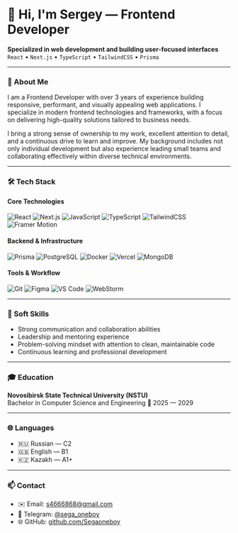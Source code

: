 <h1 >👋 Hi, I'm Sergey — Frontend Developer</h1>

<p >
  <strong>Specialized in web development and building user-focused interfaces</strong><br/>
  <code>React</code> • <code>Next.js</code> • <code>TypeScript</code> • <code>TailwindCSS</code> • <code>Prisma</code>
</p>

---

### 🧠 About Me

I am a Frontend Developer with over 3 years of experience building responsive, performant, and visually appealing web applications. I specialize in modern frontend technologies and frameworks, with a focus on delivering high-quality solutions tailored to business needs.

I bring a strong sense of ownership to my work, excellent attention to detail, and a continuous drive to learn and improve. My background includes not only individual development but also experience leading small teams and collaborating effectively within diverse technical environments.

---

### 🛠️ Tech Stack

#### Core Technologies
![React](https://img.shields.io/badge/-React-20232A?style=flat&logo=react&logoColor=61DAFB)
![Next.js](https://img.shields.io/badge/-Next.js-000?style=flat&logo=nextdotjs)
![JavaScript](https://img.shields.io/badge/JavaScript-F7DF1E?style=flat&logo=javascript&logoColor=white)
![TypeScript](https://img.shields.io/badge/-TypeScript-3178C6?style=flat&logo=typescript&logoColor=white)
![TailwindCSS](https://img.shields.io/badge/-TailwindCSS-38B2AC?style=flat&logo=tailwind-css&logoColor=white)
![Framer Motion](https://img.shields.io/badge/-Framer%20Motion-black?style=flat&logo=framer&logoColor=white)

#### Backend & Infrastructure
![Prisma](https://img.shields.io/badge/-Prisma-2D3748?style=flat&logo=prisma)
![PostgreSQL](https://img.shields.io/badge/-PostgreSQL-336791?style=flat&logo=postgresql&logoColor=white)
![Docker](https://img.shields.io/badge/-Docker-2496ED?style=flat&logo=docker&logoColor=white)
![Vercel](https://img.shields.io/badge/-Vercel-informational?style=flat&logo=vercel&color=000000)
![MongoDB](https://img.shields.io/badge/-MongoDB-47A248?style=flat&logo=mongodb&logoColor=white)

#### Tools & Workflow
![Git](https://img.shields.io/badge/-Git-F05032?style=flat&logo=git&logoColor=white)
![Figma](https://img.shields.io/badge/-Figma-F24E1E?style=flat&logo=figma&logoColor=white)
![VS Code](https://img.shields.io/badge/-VS%20Code-007ACC?style=flat&logo=visual-studio-code&logoColor=white)
![WebStorm](https://img.shields.io/badge/-WebStorm-000000?style=flat&logo=webstorm&logoColor=white)

---

### 💼 Soft Skills

- Strong communication and collaboration abilities  
- Leadership and mentoring experience  
- Problem-solving mindset with attention to clean, maintainable code  
- Continuous learning and professional development  

---

<!-- ### 📁 Projects
_(Coming soon...)_ -->


### 🎓 Education

**Novosibirsk State Technical University (NSTU)**  
Bachelor in Computer Science and Engineering
📅 2025 — 2029

---

### 🌐 Languages

- 🇷🇺 Russian — C2  
- 🇬🇧 English — B1  
- 🇰🇿 Kazakh — A1+
---

### 📫 Contact

- ✉️ Email: s4666868@gmail.com  
- 💬 Telegram: [@sega_oneboy](https://t.me/sega_oneboy)  
- 🌐 GitHub: [github.com/Segaoneboy](https://github.com/Segaoneboy)


